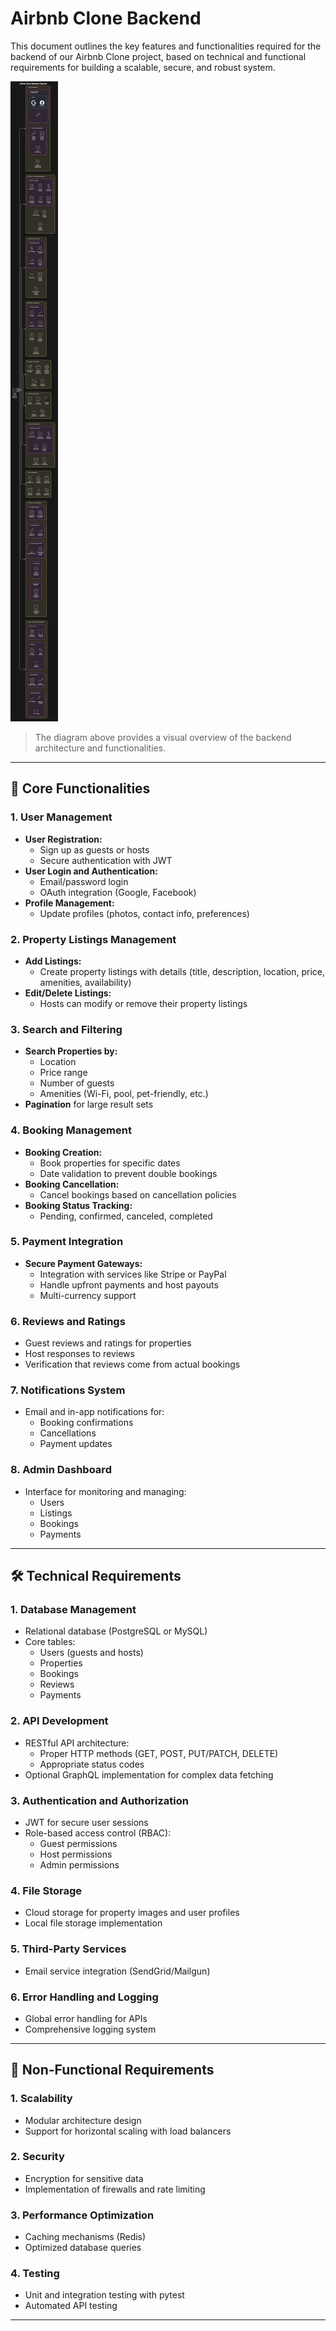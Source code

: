 # Airbnb Clone Backend

This document outlines the key features and functionalities required for the backend of our Airbnb Clone project, based on technical and functional requirements for building a scalable, secure, and robust system.

![Backend Features Diagram](./Features&Functionalities.png)

> The diagram above provides a visual overview of the backend architecture and functionalities.

---

## 🔑 Core Functionalities

### 1. User Management
- **User Registration:**
  - Sign up as guests or hosts
  - Secure authentication with JWT
- **User Login and Authentication:**
  - Email/password login
  - OAuth integration (Google, Facebook)
- **Profile Management:**
  - Update profiles (photos, contact info, preferences)

### 2. Property Listings Management
- **Add Listings:**
  - Create property listings with details (title, description, location, price, amenities, availability)
- **Edit/Delete Listings:**
  - Hosts can modify or remove their property listings

### 3. Search and Filtering
- **Search Properties by:**
  - Location
  - Price range
  - Number of guests
  - Amenities (Wi-Fi, pool, pet-friendly, etc.)
- **Pagination** for large result sets

### 4. Booking Management
- **Booking Creation:**
  - Book properties for specific dates
  - Date validation to prevent double bookings
- **Booking Cancellation:**
  - Cancel bookings based on cancellation policies
- **Booking Status Tracking:**
  - Pending, confirmed, canceled, completed

### 5. Payment Integration
- **Secure Payment Gateways:**
  - Integration with services like Stripe or PayPal
  - Handle upfront payments and host payouts
  - Multi-currency support

### 6. Reviews and Ratings
- Guest reviews and ratings for properties
- Host responses to reviews
- Verification that reviews come from actual bookings

### 7. Notifications System
- Email and in-app notifications for:
  - Booking confirmations
  - Cancellations
  - Payment updates

### 8. Admin Dashboard
- Interface for monitoring and managing:
  - Users
  - Listings
  - Bookings
  - Payments

---

## 🛠️ Technical Requirements

### 1. Database Management
- Relational database (PostgreSQL or MySQL)
- Core tables:
  - Users (guests and hosts)
  - Properties
  - Bookings
  - Reviews
  - Payments

### 2. API Development
- RESTful API architecture:
  - Proper HTTP methods (GET, POST, PUT/PATCH, DELETE)
  - Appropriate status codes
- Optional GraphQL implementation for complex data fetching

### 3. Authentication and Authorization
- JWT for secure user sessions
- Role-based access control (RBAC):
  - Guest permissions
  - Host permissions
  - Admin permissions

### 4. File Storage
- Cloud storage for property images and user profiles
- Local file storage implementation

### 5. Third-Party Services
- Email service integration (SendGrid/Mailgun)

### 6. Error Handling and Logging
- Global error handling for APIs
- Comprehensive logging system

---

## 🚀 Non-Functional Requirements

### 1. Scalability
- Modular architecture design
- Support for horizontal scaling with load balancers

### 2. Security
- Encryption for sensitive data
- Implementation of firewalls and rate limiting

### 3. Performance Optimization
- Caching mechanisms (Redis)
- Optimized database queries

### 4. Testing
- Unit and integration testing with pytest
- Automated API testing

---
